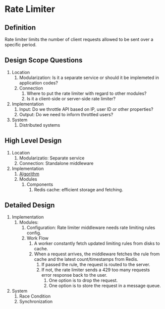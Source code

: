 # Rate Limiter

## Definition

Rate limiter limits the number of client requests allowed to be sent over a specific period.

## Design Scope Questions

1. Location
   1. Modularization: Is it a separate service or should it be implemeted in application codes?
   2. Connection
      1. Where to put the rate limiter with regard to other modules?
      2. Is it a client-side or server-side rate limiter?
2. Implementation
   1. Input: Do we throttle API based on IP, user ID or other properties?
   2. Output: Do we need to inform throttled users?
3. System
   1. Distributed systems

## High Level Design

1. Location
   1. Modularizatio: Separate service
   2. Connection: Standalone middleware
2. Implementation
   1. [Algorithm](./high_level_design/implementation/algorithm.md)
   2. Modules
      1. Components
         1. Redis cache: efficient storage and fetching.

## Detailed Design

1. Implementation
   1. Modules:
      1. Configuration: Rate limiter middleware needs rate limiting rules config.
      2. Work Flow
         1. A worker constantly fetch updated limiting rules from disks to cache.
         2. When a request arrives, the middleware fetches the rule from cache and the latest count/timestamps from Redis.
            1. If passed the rule, the request is routed to the server.
            2. If not, the rate limiter sends a 429 too many requests error response back to the user.
               1. One option is to drop the request.
               2. One option is to store the request in a message queue.
2. System
   1. Race Condition
   2. Synchronization
